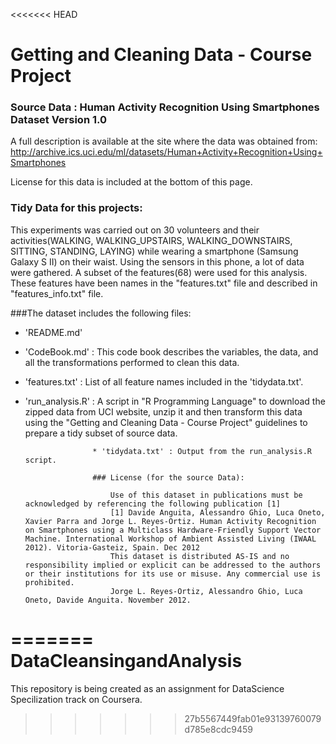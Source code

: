 <<<<<<< HEAD
# Getting and Cleaning Data - Course Project

### Source Data : Human Activity Recognition Using Smartphones Dataset Version 1.0

A full description is available at the site where the data was obtained from:
http://archive.ics.uci.edu/ml/datasets/Human+Activity+Recognition+Using+Smartphones 

License for this data is included at the bottom of this page.

### Tidy Data for this projects:

This experiments was carried out on 30 volunteers and their activities(WALKING, WALKING_UPSTAIRS, WALKING_DOWNSTAIRS, SITTING, STANDING, LAYING) 
while wearing a smartphone (Samsung Galaxy S II) on their waist. Using the sensors in this phone, a lot of data were gathered.
A subset of the features(68) were used for this analysis. These features have been names in the "features.txt" file and described in "features_info.txt" file.

###The dataset includes the following files:

* 'README.md'

* 'CodeBook.md' : This code book describes the variables, the data, and all the transformations performed to clean this data.

* 'features.txt' : List of all feature names included in the 'tidydata.txt'.

* 'run_analysis.R' : A script in "R Programming Language" to download the zipped data from UCI website, unzip it and then 
					 transform this data using the "Getting and Cleaning Data - Course Project" guidelines to prepare a tidy subset of source data.

					 * 'tidydata.txt' : Output from the run_analysis.R script.

					 ### License (for the source Data):
					     
					     Use of this dataset in publications must be acknowledged by referencing the following publication [1] 
					     [1] Davide Anguita, Alessandro Ghio, Luca Oneto, Xavier Parra and Jorge L. Reyes-Ortiz. Human Activity Recognition on Smartphones using a Multiclass Hardware-Friendly Support Vector Machine. International Workshop of Ambient Assisted Living (IWAAL 2012). Vitoria-Gasteiz, Spain. Dec 2012
					     This dataset is distributed AS-IS and no responsibility implied or explicit can be addressed to the authors or their institutions for its use or misuse. Any commercial use is prohibited.
					     Jorge L. Reyes-Ortiz, Alessandro Ghio, Luca Oneto, Davide Anguita. November 2012.


=======
DataCleansingandAnalysis
========================

This repository is being created as an assignment for DataScience Specilization track on Coursera.
>>>>>>> 27b5567449fab01e93139760079d785e8cdc9459

